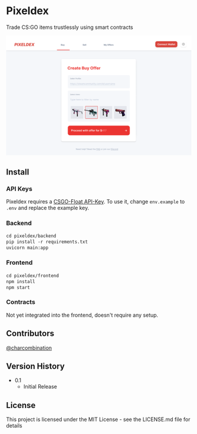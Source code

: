 # Pixeldex

Trade CS:GO items trustlessly using smart contracts

![A screenshot of the UI](https://github.com/charcombination/pixeldex/blob/main/images/UI.png)

## Install

### API Keys

Pixeldex requires a [CSGO-Float API-Key](https://csgofloat.com/profile). To use it, change `env.example` to `.env` and replace the example key.

### Backend
```
cd pixeldex/backend
pip install -r requirements.txt
uvicorn main:app
```

### Frontend
```
cd pixeldex/frontend
npm install
npm start
```

### Contracts
Not yet integrated into the frontend, doesn't require any setup.

## Contributors

[@charcombination](https://twitter.com/charcombination)

## Version History

* 0.1
    * Initial Release

## License

This project is licensed under the MIT License - see the LICENSE.md file for details